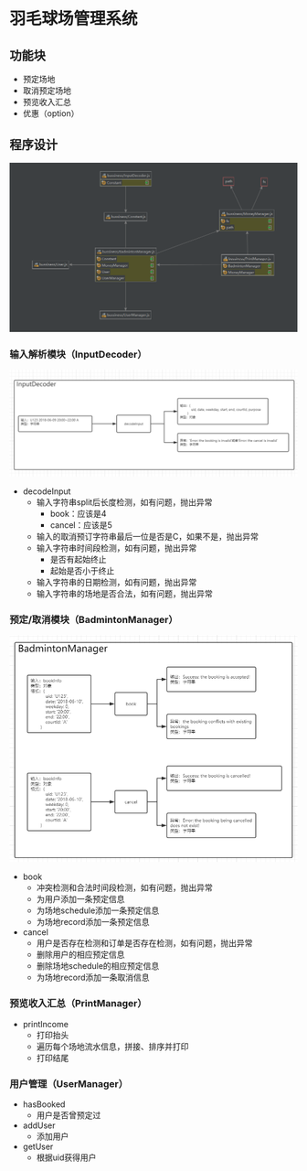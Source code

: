 # 羽毛球场管理系统

## 功能块
- 预定场地
- 取消预定场地
- 预览收入汇总
- 优惠（option）

## 程序设计
![UML](https://github.com/313183373/codingWithHer/blob/master/UML.png)
### 输入解析模块（InputDecoder）
![InputDecoder](https://github.com/313183373/codingWithHer/blob/master/inputDecoder.png)
- decodeInput
    - 输入字符串split后长度检测，如有问题，抛出异常
        - book：应该是4
        - cancel：应该是5
    - 输入的取消预订字符串最后一位是否是C，如果不是，抛出异常
    - 输入字符串时间段检测，如有问题，抛出异常
        - 是否有起始终止
        - 起始是否小于终止
    - 输入字符串的日期检测，如有问题，抛出异常
    - 输入字符串的场地是否合法，如有问题，抛出异常

### 预定/取消模块（BadmintonManager）
![BadmintonManager](https://github.com/313183373/codingWithHer/blob/master/BadmintonManager.png)
- book
    - 冲突检测和合法时间段检测，如有问题，抛出异常
    - 为用户添加一条预定信息
    - 为场地schedule添加一条预定信息
    - 为场地record添加一条预定信息
- cancel
    - 用户是否存在检测和订单是否存在检测，如有问题，抛出异常
    - 删除用户的相应预定信息
    - 删除场地schedule的相应预定信息
    - 为场地record添加一条取消信息

### 预览收入汇总（PrintManager）
- printIncome
    - 打印抬头
    - 遍历每个场地流水信息，拼接、排序并打印
    - 打印结尾

### 用户管理（UserManager）
- hasBooked
    - 用户是否曾预定过
- addUser
    - 添加用户
- getUser
    - 根据uid获得用户

